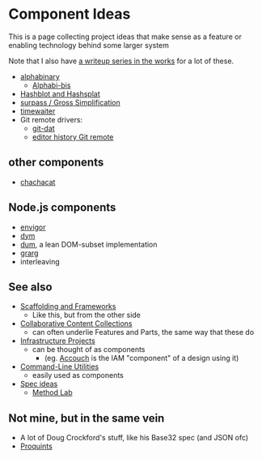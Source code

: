 # Component Ideas

This is a page collecting project ideas that make sense as a feature or enabling technology behind some larger system

Note that I also have [a writeup series in the works](f1403399-a887-4262-aac6-292035465eab.md) for a lot of these.

- [alphabinary](a92da7dd-0bba-44ba-8e5a-743571caab3e.md)
  - [Alphabi-bis](aff16e39-6c03-4104-aa4d-1d7240d2caf5.md)
- [Hashblot and Hashsplat](92dc66f5-23e0-4790-ac34-6b18a76d0d98.md)
- [surpass / Gross Simplification](4abecfee-9100-45f3-9566-4d5234924dd2.md)
- [timewaiter](6f16c598-4c9c-4ba5-ad41-488662dcfcf4.md)
- Git remote drivers:
  - [git-dat](b3f0b384-7999-4e66-ab4b-14d8b9176db0.md)
  - [editor history Git remote](0b7eb1c1-7248-4e8a-8d22-c03522390671.md)

## other components

- [chachacat](a76b3fab-f38c-4dc3-a567-5bac0bb5bd1a.md)

## Node.js components

- [envigor](265f23de-445d-44d3-acfc-66e316cb03a2.md)
- [dym](b1bdad52-b669-4bf1-8708-6ef9d6dce47c.md)
- [dum](3c185b9f-9c22-492a-a6a4-5843e9addc13.md), a lean DOM-subset implementation
- [grarg](8a56a105-b97c-4cd2-a3e8-0c021f3fc28b.md)
- interleaving

## See also

- [Scaffolding and Frameworks](d78bdabf-6401-489e-a284-51c500826748.md)
  - Like this, but from the other side
- [Collaborative Content Collections](fa8952af-648f-4d3d-a1a7-39b052123911.md)
  - can often underlie Features and Parts, the same way that these do
- [Infrastructure Projects](bbd1dca8-d599-45c1-8f08-adc37d8a76ec.md)
  - can be thought of as components
    - (eg. [Accouch](1ae14fdb-5356-456a-a12f-89513f3a50ef.md) is the IAM "component" of a design using it)
- [Command-Line Utilities](1000f4c9-bc83-462e-873e-ab9c7c6d462f.md)
  - easily used as components
- [Spec ideas](623663c5-9130-48ca-a3a7-1a37e88d307a.md)
  - [Method Lab](9a2890e2-a0fa-4484-9c1e-3c7c7ec4f28a.md)

## Not mine, but in the same vein

- A lot of Doug Crockford's stuff, like his Base32 spec (and JSON ofc)
- [Proquints](e6a165a7-64b0-4215-aab6-c391ee82d66d.md)
